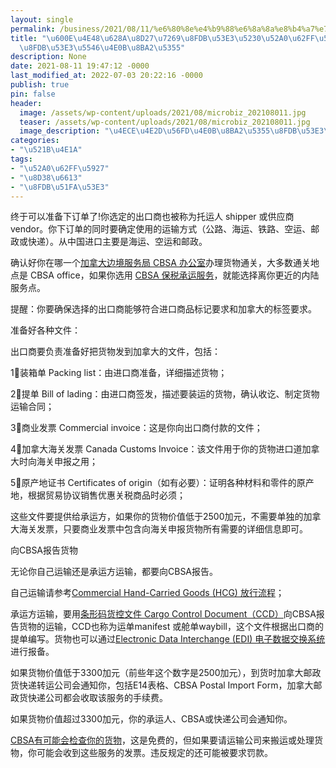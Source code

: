 ```yaml
---
layout: single
permalink: /business/2021/08/11/%e6%80%8e%e4%b9%88%e6%8a%8a%e8%b4%a7%e7%89%a9%e8%bf%9b%e5%8f%a3%e5%88%b0%e5%8a%a0%e6%8b%bf%e5%a4%a7%ef%bc%9a%e5%90%91%e8%bf%9b%e5%8f%a3%e5%95%86%e4%b8%8b%e8%ae%a2%e5%8d%95/
title: "\u600E\u4E48\u628A\u8D27\u7269\u8FDB\u53E3\u5230\u52A0\u62FF\u5927\uFF1A\u5411\
  \u8FDB\u53E3\u5546\u4E0B\u8BA2\u5355"
description: None
date: 2021-08-11 19:47:12 -0000
last_modified_at: 2022-07-03 20:22:16 -0000
publish: true
pin: false
header:
  image: /assets/wp-content/uploads/2021/08/microbiz_202108011.jpg
  teaser: /assets/wp-content/uploads/2021/08/microbiz_202108011.jpg
  image_description: "\u4ECE\u4E2D\u56FD\u4E0B\u8BA2\u5355\u8FDB\u53E3\u8D27\u7269\u5230\u52A0\u62FF"
categories:
- "\u521B\u4E1A"
tags:
- "\u52A0\u62FF\u5927"
- "\u8D38\u6613"
- "\u8FDB\u51FA\u53E3"
---
```

终于可以准备下订单了!你选定的出口商也被称为托运人 shipper 或供应商 vendor。你下订单的同时要确定使用的运输方式（公路、海运、铁路、空运、邮政或快递）。从中国进口主要是海运、空运和邮政。

确认好你在哪一个[加拿大边境服务局 CBSA 办公室](https://www.cbsa-asfc.gc.ca/do-rb/menu-eng.html)办理货物通关，大多数通关地点是 CBSA office，如果你选用 [CBSA 保税承运服务](https://www.cbsa-asfc.gc.ca/services/carrier-transporteur/hc-tr-eng.html)，就能选择离你更近的内陆服务点。

提醒：你要确保选择的出口商能够符合进口商品标记要求和加拿大的标签要求。

准备好各种文件：

出口商要负责准备好把货物发到加拿大的文件，包括：

1⃣️装箱单 Packing list：由进口商准备，详细描述货物；

2⃣️提单 Bill of lading：由进口商签发，描述要装运的货物，确认收讫、制定货物运输合同；

3⃣️商业发票 Commercial invoice：这是你向出口商付款的文件；

4⃣️加拿大海关发票 Canada Customs Invoice：该文件用于你的货物进口道加拿大时向海关申报之用；

5⃣️原产地证书 Certificates of origin（如有必要）：证明各种材料和零件的原产地，根据贸易协议销售优惠关税商品时必须；

这些文件要提供给承运方，如果你的货物价值低于2500加元，不需要单独的加拿大海关发票，只要商业发票中包含向海关申报货物所有需要的详细信息即可。

向CBSA报告货物

无论你自己运输还是承运方运输，都要向CBSA报告。

自己运输请参考[Commercial Hand-Carried Goods (HCG) 放行流程](https://www.cbsa-asfc.gc.ca/import/release-dedouanement-eng.html#carried)；

承运方运输，要用[条形码货控文件 Cargo Control Document（CCD）](https://www.cbsa-asfc.gc.ca/publications/forms-formulaires/a8a-b-eng.html)向CBSA报告货物的运输，CCD也称为运单manifest 或舱单waybill，这个文件根据出口商的提单编写。货物也可以通过[Electronic Data Interchange (EDI) 电子数据交换系统](https://www.cbsa-asfc.gc.ca/eservices/menu-eng.html)进行报备。

如果货物价值低于3300加元（前些年这个数字是2500加元），到货时加拿大邮政货快递转运公司会通知你，包括E14表格、CBSA Postal Import Form，加拿大邮政货快递公司都会收取该服务的手续费。

如果货物价值超过3300加元，你的承运人、CBSA或快递公司会通知你。

[CBSA有可能会检查你的货物](https://www.cbsa-asfc.gc.ca/import/notice-avis-eng.html#cont)，这是免费的，但如果要请运输公司来搬运或处理货物，你可能会收到这些服务的发票。违反规定的还可能被要求罚款。
